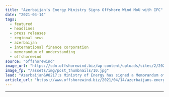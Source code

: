 ```yaml
---
title: "Azerbaijan’s Energy Ministry Signs Offshore Wind MoU with IFC"
date: "2021-04-14"
tags: 
  - featured
  - headlines
  - press releases
  - regional news
  - azerbaijan
  - international finance corporation
  - memorandum of understanding
  - offshorewind
source: "offshorewind"
image_url: "https://cdn.offshorewind.biz/wp-content/uploads/sites/2/2021/04/14152003/azerb.jpg"
image_fp: "/assets/img/post_thumbnails/10.jpg"
lead: "Azerbaijan&#8217;s Ministry of Energy has signed a Memorandum of Understanding (MOU) with the International"
article_url: "https://www.offshorewind.biz/2021/04/14/azerbaijans-energy-ministry-signs-offshore-wind-mou-with-ifc/"
---
```


---
